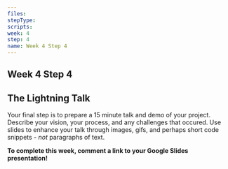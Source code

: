 ```yaml
---
files: 
stepType: 
scripts: 
week: 4
step: 4
name: Week 4 Step 4
---
```


## Week 4 Step 4

## The Lightning Talk

Your final step is to prepare a 15 minute talk and demo of your project. Describe your vision, your process, and any challenges that occured. Use slides to enhance your talk through images, gifs, and perhaps short code snippets - *not* paragraphs of text.

**To complete this week, comment a link to your Google Slides presentation!**
